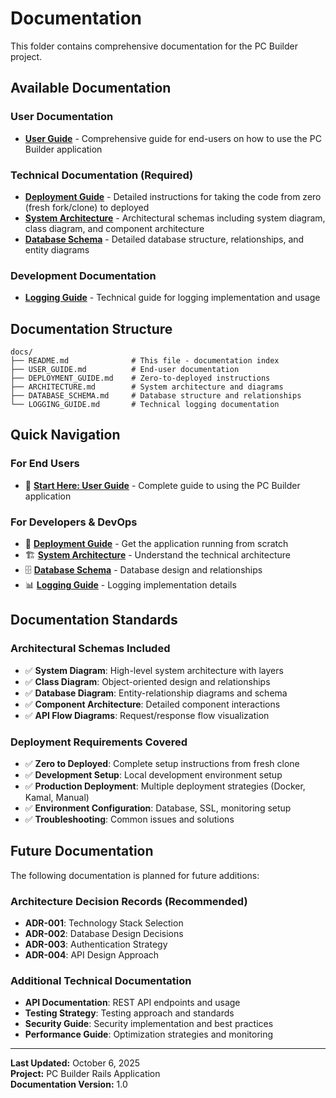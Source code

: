 # Documentation

This folder contains comprehensive documentation for the PC Builder project.

## Available Documentation

### User Documentation
- **[User Guide](USER_GUIDE.md)** - Comprehensive guide for end-users on how to use the PC Builder application

### Technical Documentation (Required)
- **[Deployment Guide](DEPLOYMENT_GUIDE.md)** - Detailed instructions for taking the code from zero (fresh fork/clone) to deployed
- **[System Architecture](ARCHITECTURE.md)** - Architectural schemas including system diagram, class diagram, and component architecture  
- **[Database Schema](DATABASE_SCHEMA.md)** - Detailed database structure, relationships, and entity diagrams

### Development Documentation
- **[Logging Guide](LOGGING_GUIDE.md)** - Technical guide for logging implementation and usage

## Documentation Structure

```
docs/
├── README.md              # This file - documentation index
├── USER_GUIDE.md          # End-user documentation
├── DEPLOYMENT_GUIDE.md    # Zero-to-deployed instructions
├── ARCHITECTURE.md        # System architecture and diagrams
├── DATABASE_SCHEMA.md     # Database structure and relationships
└── LOGGING_GUIDE.md       # Technical logging documentation
```

## Quick Navigation

### For End Users
- 📖 **[Start Here: User Guide](USER_GUIDE.md)** - Complete guide to using the PC Builder application

### For Developers & DevOps
- 🚀 **[Deployment Guide](DEPLOYMENT_GUIDE.md)** - Get the application running from scratch
- 🏗️ **[System Architecture](ARCHITECTURE.md)** - Understand the technical architecture
- 🗄️ **[Database Schema](DATABASE_SCHEMA.md)** - Database design and relationships
- 📊 **[Logging Guide](LOGGING_GUIDE.md)** - Logging implementation details

## Documentation Standards

### Architectural Schemas Included
- ✅ **System Diagram**: High-level system architecture with layers
- ✅ **Class Diagram**: Object-oriented design and relationships  
- ✅ **Database Diagram**: Entity-relationship diagrams and schema
- ✅ **Component Architecture**: Detailed component interactions
- ✅ **API Flow Diagrams**: Request/response flow visualization

### Deployment Requirements Covered
- ✅ **Zero to Deployed**: Complete setup instructions from fresh clone
- ✅ **Development Setup**: Local development environment setup
- ✅ **Production Deployment**: Multiple deployment strategies (Docker, Kamal, Manual)
- ✅ **Environment Configuration**: Database, SSL, monitoring setup
- ✅ **Troubleshooting**: Common issues and solutions

## Future Documentation

The following documentation is planned for future additions:

### Architecture Decision Records (Recommended)
- **ADR-001**: Technology Stack Selection
- **ADR-002**: Database Design Decisions  
- **ADR-003**: Authentication Strategy
- **ADR-004**: API Design Approach

### Additional Technical Documentation
- **API Documentation**: REST API endpoints and usage
- **Testing Strategy**: Testing approach and standards
- **Security Guide**: Security implementation and best practices
- **Performance Guide**: Optimization strategies and monitoring

---

**Last Updated:** October 6, 2025  
**Project:** PC Builder Rails Application  
**Documentation Version:** 1.0
